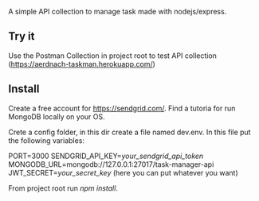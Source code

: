 A simple API collection to manage task made with nodejs/express.

## Try it

Use the Postman Collection in project root to test API collection (https://aerdnach-taskman.herokuapp.com/) 

## Install

Create a free account for https://sendgrid.com/. Find a tutoria for run MongoDB locally on your OS.

Crete a config folder, in this dir create a file named dev.env. In this file put the following variables:

PORT=3000
SENDGRID_API_KEY=*your_sendgrid_api_token*
MONGODB_URL=mongodb://127.0.0.1:27017/task-manager-api
JWT_SECRET=*your_secret_key* (here you can put whatever you want)

From project root run *npm install*.